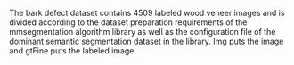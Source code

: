 The bark defect dataset contains 4509 labeled wood veneer images and is divided according to the dataset preparation requirements of the mmsegmentation algorithm library as well as the configuration file of the dominant semantic segmentation dataset in the library. Img puts the image and gtFine puts the labeled image.

